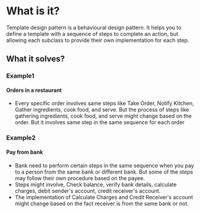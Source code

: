 # What is it?
Template design pattern is a behavioural design pattern. 
It helps you to define a template with a sequence of steps to complete an action, but allowing each subclass to provide their own implementation for each step.

## What it solves?

### Example1
#### Orders in a restaurant
- Every specific order involves same steps like Take Order, Notify Kitchen, Gather ingredients, cook food, and serve.
But the process of steps like gathering ingredients, cook food, and serve might change based on the order. But it involves same step in the same sequence for each order

### Example2
#### Pay from bank
- Bank need to perform certain steps in the same sequence when you pay to a person from the same bank or different bank. But some of the steps may follow their own procedure based on the payee.
- Steps might involve, Check balance, verify bank details, calculate charges, debit sender's account, credit receiver's account. 
- The implementation of Calculate Charges and Credit Receiver's account might change based on the fact receiver is from the same bank or not.
